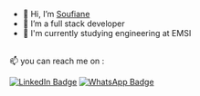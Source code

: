 - 👋 Hi, I’m <a href="https://github.com/Soufiane-Majdar">Soufiane</a>
- 👀 I’m a full stack developer
- 📙 I'm currently studying engineering at EMSI
<br>
📫 you can reach me on  :


[![LinkedIn Badge](https://img.shields.io/badge/LinkedIn-Profile-informational?style=flat&logo=linkedin&logoColor=white&color=0D76A8)](https://www.linkedin.com/in/soufiane-majdar-47613719a/)
[![WhatsApp Badge](https://img.shields.io/badge/WhatsApp-25D366?style=flat&logo=whatsapp&logoColor=white)](https://wa.me/212613613508/)
